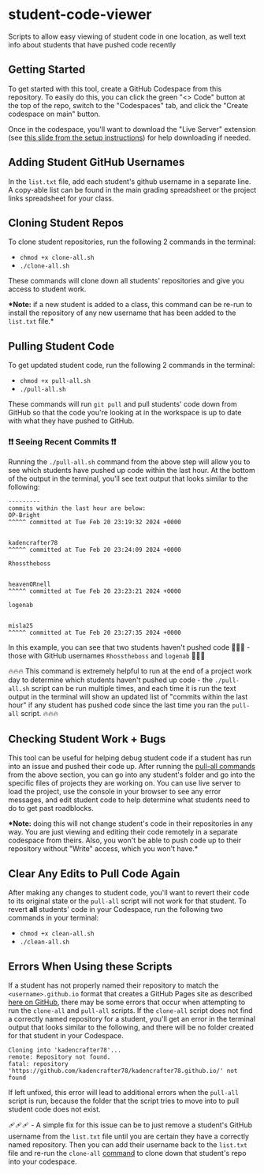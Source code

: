 # student-code-viewer

Scripts to allow easy viewing of student code in one location, as well text info about students that have pushed code recently

## Getting Started

To get started with this tool, create a GitHub Codespace from this repository. To easily do this, you can click the green "<> Code" button at the top of the repo, switch to the "Codespaces" tab, and click the "Create codespace on main" button.

Once in the codespace, you'll want to download the "Live Server" extension (see [this slide from the setup instructions](https://docs.google.com/presentation/d/1USzVPXUQK6IWOHWi8r8_Yj0rJ8gxzvjT2mo2X27KKaU/edit#slide=id.g2a825dd5b6a_0_558)) for help downloading if needed.

## Adding Student GitHub Usernames

In the `list.txt` file, add each student's github username in a separate line. A copy-able list can be found in the main grading spreadsheet or the project links spreadsheet for your class.

## Cloning Student Repos

To clone student repositories, run the following 2 commands in the terminal:

- `chmod +x clone-all.sh`
- `./clone-all.sh`

These commands will clone down all students' repositories and give you access to student work.

**\*Note:** if a new student is added to a class, this command can be re-run to install the repository of any new username that has been added to the `list.txt` file.\*

## Pulling Student Code

To get updated student code, run the following 2 commands in the terminal:

- `chmod +x pull-all.sh`
- `./pull-all.sh`

These commands will run `git pull` and pull students' code down from GitHub so that the code you're looking at in the workspace is up to date with what they have pushed to GitHub.

### ❗❗ Seeing Recent Commits ❗❗

Running the `./pull-all.sh` command from the above step will allow you to see which students have pushed up code within the last hour. At the bottom of the output in the terminal, you'll see text output that looks similar to the following:

```
---------
commits within the last hour are below:
OP-Bright
^^^^^ committed at Tue Feb 20 23:19:32 2024 +0000


kadencrafter78
^^^^^ committed at Tue Feb 20 23:24:09 2024 +0000

Rhosstheboss


heavenORnell
^^^^^ committed at Tue Feb 20 23:23:21 2024 +0000

logenab


misla25
^^^^^ committed at Tue Feb 20 23:27:35 2024 +0000
```

In this example, you can see that two students haven't pushed code 🚩🚩🚩 - those with GitHub usernames `Rhosstheboss` and `logenab` 🚩🚩🚩

🔥🔥🔥 This command is extremely helpful to run at the end of a project work day to determine which students haven't pushed up code - the `./pull-all.sh` script can be run multiple times, and each time it is run the text output in the terminal will show an updated list of "commits within the last hour" if any student has pushed code since the last time you ran the `pull-all` script. 🔥🔥🔥

## Checking Student Work + Bugs

This tool can be useful for helping debug student code if a student has run into an issue and pushed their code up. After running the [pull-all commands](#pulling-student-code) from the above section, you can go into any student's folder and go into the specific files of projects they are working on. You can use live server to load the project, use the console in your browser to see any error messages, and edit student code to help determine what students need to do to get past roadblocks.

**\*Note:** doing this will not change student's code in their repositories in any way. You are just viewing and editing their code remotely in a separate codespace from theirs. Also, you won't be able to push code up to their repository without "Write" access, which you won't have.\*

## Clear Any Edits to Pull Code Again

After making any changes to student code, you'll want to revert their code to its original state or the `pull-all` script will not work for that student. To revert **all** students' code in your Codespace, run the following two commands in your terminal:

- `chmod +x clean-all.sh`
- `./clean-all.sh`

## Errors When Using these Scripts

If a student has not properly named their repository to match the `<username>.github.io` format that creates a GitHub Pages site as described [here on GitHub](https://pages.github.com/), there may be some errors that occur when attempting to run the `clone-all` and `pull-all` scripts. If the `clone-all` script does not find a correctly named repository for a student, you'll get an error in the terminal output that looks similar to the following, and there will be no folder created for that student in your Codespace.

```
Cloning into 'kadencrafter78'...
remote: Repository not found.
fatal: repository 'https://github.com/kadencrafter78/kadencrafter78.github.io/' not found
```

If left unfixed, this error will lead to additional errors when the `pull-all` script is run, because the folder that the script tries to move into to pull student code does not exist.

🩹🩹🩹 - A simple fix for this issue can be to just remove a student's GitHub username from the `list.txt` file until you are certain they have a correctly named repository. Then you can add their username back to the `list.txt` file and re-run the `clone-all` [command](#cloning-student-repos) to clone down that student's repo into your codespace.
